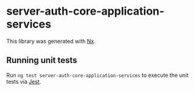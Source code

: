 # server-auth-core-application-services

This library was generated with [Nx](https://nx.dev).

## Running unit tests

Run `ng test server-auth-core-application-services` to execute the unit tests via [Jest](https://jestjs.io).
